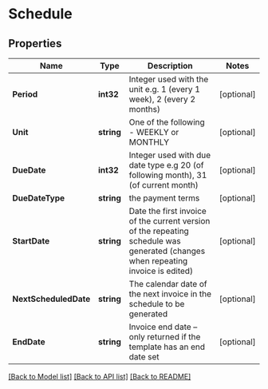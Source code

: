 # Schedule

## Properties

Name | Type | Description | Notes
------------ | ------------- | ------------- | -------------
**Period** | **int32** | Integer used with the unit e.g. 1 (every 1 week), 2 (every 2 months) | [optional] 
**Unit** | **string** | One of the following - WEEKLY or MONTHLY | [optional] 
**DueDate** | **int32** | Integer used with due date type e.g 20 (of following month), 31 (of current month) | [optional] 
**DueDateType** | **string** | the payment terms | [optional] 
**StartDate** | **string** | Date the first invoice of the current version of the repeating schedule was generated (changes when repeating invoice is edited) | [optional] 
**NextScheduledDate** | **string** | The calendar date of the next invoice in the schedule to be generated | [optional] 
**EndDate** | **string** | Invoice end date – only returned if the template has an end date set | [optional] 

[[Back to Model list]](../README.md#documentation-for-models) [[Back to API list]](../README.md#documentation-for-api-endpoints) [[Back to README]](../README.md)


